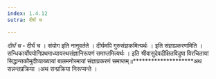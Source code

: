 ```yaml
---
index: 1.4.12
sutra: दीर्घं च

---
```

_दीर्घं च_ - दीर्घं च । संयोग इति नानुवर्तते । दीर्घमपि गुरुसंज्ञकमित्यर्थः । इति संज्ञाप्रकरणमिति । सन्धिकार्योपयोगिप्रथमाध्यायस्थसंज्ञानिरूपणं समाप्तमित्यर्थः । इति श्रीवासुदेवदीक्षितविदुषा विरचितायां सिद्धान्तकौमुदीव्याख्यायां बालमनोरमायां संज्ञाप्रकरणं समाप्तम्॥********************अथ सन्नन्तप्रक्रिया ।अथ सन्प्रक्रिया निरूप्यन्ते । 